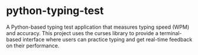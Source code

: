 # python-typing-test
A Python-based typing test application that measures typing speed (WPM) and accuracy. This project uses the curses library to provide a terminal-based interface where users can practice typing and get real-time feedback on their performance.
